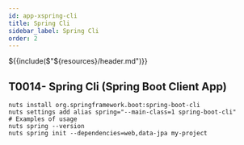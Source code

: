 ```yaml
---
id: app-xspring-cli
title: Spring Cli
sidebar_label: Spring Cli
order: 2
---
```


${{include($"${resources}/header.md")}}

## T0014- Spring Cli (Spring Boot Client App)
```
nuts install org.springframework.boot:spring-boot-cli
nuts settings add alias spring="--main-class=1 spring-boot-cli"
# Examples of usage
nuts spring --version
nuts spring init --dependencies=web,data-jpa my-project
``` 
